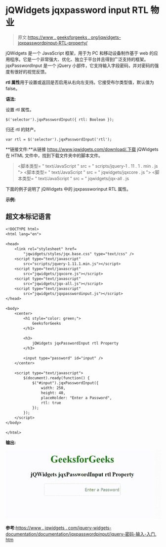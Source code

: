 # jQWidgets jqxpassword input RTL 物业

> 原文:[https://www . geeksforgeeks . org/jqwidgets-jqxpasswordpinput-RTL-property/](https://www.geeksforgeeks.org/jqwidgets-jqxpasswordinput-rtl-property/)

jQWidgets 是一个 JavaScript 框架，用于为 PC 和移动设备制作基于 web 的应用程序。它是一个非常强大、优化、独立于平台并且得到广泛支持的框架。jqxPasswordInput 是一个 jQuery 小部件，它支持输入字段密码，并对密码的强度有很好的视觉反馈。

**rtl 属性**用于设置或返回是否启用从右向左支持。它接受布尔类型值，默认值为 false。

**语法:**

设置 rtl 属性。

```
$('selector').jqxPasswordInput({ rtl: Boolean });
```

归还 rtl 的财产。

```
var rtl = $('selector').jqxPasswordInput('rtl');
```

**链接文件:**从链接 https://www.jqwidgets.com/download/.下载 jQWidgets 在 HTML 文件中，找到下载文件夹中的脚本文件。

> <link rel="”stylesheet”" href="”jqwidgets/styles/jqx.base.css”" type="”text/css”">
> <脚本类型= " text/JavaScript " src = " scripts/jquery-1 . 11 . 1 . min . js "></脚本类型>
> <脚本类型= " text/JavaScript " src = " jqwidgets/jqxcore . js "></脚本类型>
> <脚本类型= " text/JavaScript " src = " jqwidgets/jqx-all . js

下面的例子说明了 jQWidgets 中的 jqxpassworinput RTL 属性。

**示例:**

## 超文本标记语言

```
<!DOCTYPE html>
<html lang="en">

<head>
    <link rel="stylesheet" href=
        "jqwidgets/styles/jqx.base.css" type="text/css" />
    <script type="text/javascript" 
        src="scripts/jquery-1.11.1.min.js"></script>
    <script type="text/javascript" 
        src="jqwidgets/jqxcore.js"></script>
    <script type="text/javascript" 
        src="jqwidgets/jqx-all.js"></script>
    <script type="text/javascript" 
        src="jqwidgets/jqxpasswordinput.js"></script>
</head>

<body>
    <center>
        <h1 style="color: green;">
            GeeksforGeeks
        </h1>

        <h3>
            jQWidgets jqxPasswordInput rtl Property
        </h3>

        <input type="password" id="input" />
    </center>

    <script type="text/javascript">
        $(document).ready(function() {
            $("#input").jqxPasswordInput({
                width: 250,
                height: 40,
                placeHolder: "Enter a Password",
                rtl: true
            });
        });
    </script>
</body>

</html>
```

**输出:**

![](img/d4d3bf7e0ee1224cefd7fe8d01d030d3.png)

**参考:**[https://www . jqwidgets . com/jquery-widgets-documentation/documentation/jqxpasswordpinput/jquery-密码-输入-入门. htm](https://www.jqwidgets.com/jquery-widgets-documentation/documentation/jqxpasswordinput/jquery-password-input-getting-started.htm)